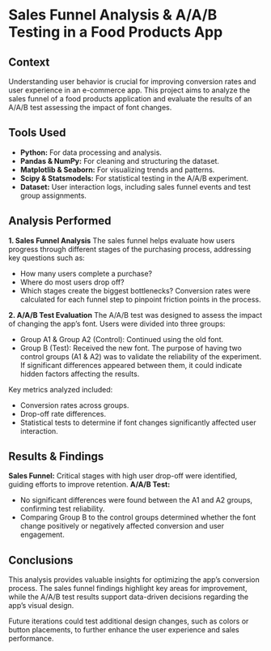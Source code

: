 # Sales Funnel Analysis & A/A/B Testing in a Food Products App
## Context
Understanding user behavior is crucial for improving conversion rates and user experience in an e-commerce app. This project aims to analyze the sales funnel of a food products application and evaluate the results of an A/A/B test assessing the impact of font changes.

## Tools Used
- **Python:** For data processing and analysis.
- **Pandas & NumPy:** For cleaning and structuring the dataset.
- **Matplotlib & Seaborn:** For visualizing trends and patterns.
- **Scipy & Statsmodels:** For statistical testing in the A/A/B experiment.
- **Dataset:** User interaction logs, including sales funnel events and test group assignments.
## Analysis Performed
**1. Sales Funnel Analysis**
The sales funnel helps evaluate how users progress through different stages of the purchasing process, addressing key questions such as:

- How many users complete a purchase?
- Where do most users drop off?
- Which stages create the biggest bottlenecks?
Conversion rates were calculated for each funnel step to pinpoint friction points in the process.

**2. A/A/B Test Evaluation**
The A/A/B test was designed to assess the impact of changing the app’s font. Users were divided into three groups:

- Group A1 & Group A2 (Control): Continued using the old font.
- Group B (Test): Received the new font.
The purpose of having two control groups (A1 & A2) was to validate the reliability of the experiment. If significant differences appeared between them, it could indicate hidden factors affecting the results.

Key metrics analyzed included:

- Conversion rates across groups.
- Drop-off rate differences.
- Statistical tests to determine if font changes significantly affected user interaction.
## Results & Findings
**Sales Funnel:** Critical stages with high user drop-off were identified, guiding efforts to improve retention.
**A/A/B Test:**
- No significant differences were found between the A1 and A2 groups, confirming test reliability.
- Comparing Group B to the control groups determined whether the font change positively or negatively affected conversion and user engagement.
## Conclusions
This analysis provides valuable insights for optimizing the app’s conversion process. The sales funnel findings highlight key areas for improvement, while the A/A/B test results support data-driven decisions regarding the app’s visual design.

Future iterations could test additional design changes, such as colors or button placements, to further enhance the user experience and sales performance.

